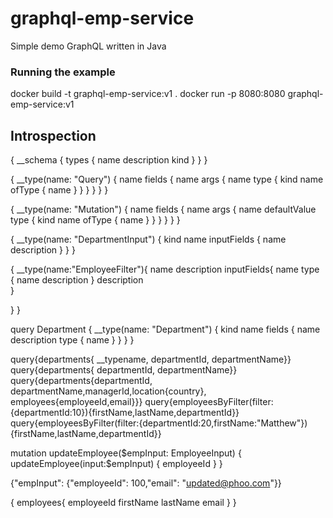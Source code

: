 # graphql-emp-service

Simple demo GraphQL written in Java 

### Running the example

docker build -t graphql-emp-service:v1 .
docker run -p 8080:8080  graphql-emp-service:v1 


Introspection
-------------

{
  __schema {
    types {
      name
      description
      kind
    }
  }
}



{
  __type(name: "Query") {
    name
    fields {
      name
      args {
        name
        type {
          kind
          name
          ofType {
            name
          }
        }
      }
    }
  }
}


{
  __type(name: "Mutation") {
    name
    fields {
      name
      args {
        name 
        defaultValue
        type {
          kind
          name
          ofType {
            name
          }
        }
      }
    }
  }
}

{
  __type(name: "DepartmentInput") {
    kind
    name
    inputFields {
      name
      description
    }
  }
}

{
  __type(name:"EmployeeFilter"){
    name
    description
    inputFields{
      name
      type {
        name
        description
      }
      description      
    }
    
  }
}


query Department {
  __type(name: "Department") {
    kind
    name
    fields {
      name
      description
      type {
        name
      }
    }
  }
}


query{departments{ __typename, departmentId, departmentName}}
query{departments{ departmentId, departmentName}}
query{departments{departmentId, departmentName,managerId,location{country}, employees{employeeId,email}}} 
query{employeesByFilter(filter:{departmentId:10}){firstName,lastName,departmentId}}
query{employeesByFilter(filter:{departmentId:20,firstName:"Matthew"}){firstName,lastName,departmentId}}  


mutation updateEmployee($empInput: EmployeeInput) {
  updateEmployee(input:$empInput) {
   employeeId
  }
}

{"empInput": {"employeeId": 100,"email": "updated@phoo.com"}}

{
  employees{
    employeeId
    firstName
    lastName
    email
  }
}






